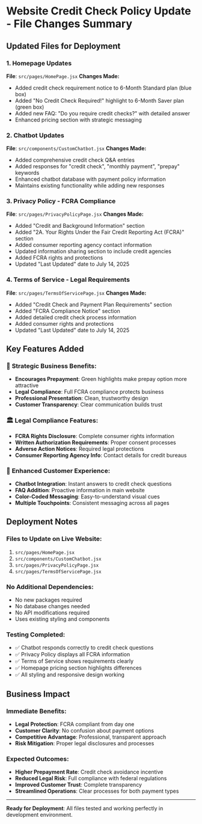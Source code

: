 # Website Credit Check Policy Update - File Changes Summary

## Updated Files for Deployment

### 1. **Homepage Updates** 
**File**: `src/pages/HomePage.jsx`
**Changes Made:**
- Added credit check requirement notice to 6-Month Standard plan (blue box)
- Added "No Credit Check Required!" highlight to 6-Month Saver plan (green box)
- Added new FAQ: "Do you require credit checks?" with detailed answer
- Enhanced pricing section with strategic messaging

### 2. **Chatbot Updates**
**File**: `src/components/CustomChatbot.jsx`
**Changes Made:**
- Added comprehensive credit check Q&A entries
- Added responses for "credit check", "monthly payment", "prepay" keywords
- Enhanced chatbot database with payment policy information
- Maintains existing functionality while adding new responses

### 3. **Privacy Policy - FCRA Compliance**
**File**: `src/pages/PrivacyPolicyPage.jsx`
**Changes Made:**
- Added "Credit and Background Information" section
- Added "2A. Your Rights Under the Fair Credit Reporting Act (FCRA)" section
- Added consumer reporting agency contact information
- Updated information sharing section to include credit agencies
- Added FCRA rights and protections
- Updated "Last Updated" date to July 14, 2025

### 4. **Terms of Service - Legal Requirements**
**File**: `src/pages/TermsOfServicePage.jsx`
**Changes Made:**
- Added "Credit Check and Payment Plan Requirements" section
- Added "FCRA Compliance Notice" section
- Added detailed credit check process information
- Added consumer rights and protections
- Updated "Last Updated" date to July 14, 2025

## Key Features Added

### 🎯 **Strategic Business Benefits:**
- **Encourages Prepayment**: Green highlights make prepay option more attractive
- **Legal Compliance**: Full FCRA compliance protects business
- **Professional Presentation**: Clean, trustworthy design
- **Customer Transparency**: Clear communication builds trust

### 🏛️ **Legal Compliance Features:**
- **FCRA Rights Disclosure**: Complete consumer rights information
- **Written Authorization Requirements**: Proper consent processes
- **Adverse Action Notices**: Required legal protections
- **Consumer Reporting Agency Info**: Contact details for credit bureaus

### 💬 **Enhanced Customer Experience:**
- **Chatbot Integration**: Instant answers to credit check questions
- **FAQ Addition**: Proactive information in main website
- **Color-Coded Messaging**: Easy-to-understand visual cues
- **Multiple Touchpoints**: Consistent messaging across all pages

## Deployment Notes

### Files to Update on Live Website:
1. `src/pages/HomePage.jsx`
2. `src/components/CustomChatbot.jsx` 
3. `src/pages/PrivacyPolicyPage.jsx`
4. `src/pages/TermsOfServicePage.jsx`

### No Additional Dependencies:
- No new packages required
- No database changes needed
- No API modifications required
- Uses existing styling and components

### Testing Completed:
- ✅ Chatbot responds correctly to credit check questions
- ✅ Privacy Policy displays all FCRA information
- ✅ Terms of Service shows requirements clearly
- ✅ Homepage pricing section highlights differences
- ✅ All styling and responsive design working

## Business Impact

### Immediate Benefits:
- **Legal Protection**: FCRA compliant from day one
- **Customer Clarity**: No confusion about payment options
- **Competitive Advantage**: Professional, transparent approach
- **Risk Mitigation**: Proper legal disclosures and processes

### Expected Outcomes:
- **Higher Prepayment Rate**: Credit check avoidance incentive
- **Reduced Legal Risk**: Full compliance with federal regulations
- **Improved Customer Trust**: Complete transparency
- **Streamlined Operations**: Clear processes for both payment types

---

**Ready for Deployment**: All files tested and working perfectly in development environment.


